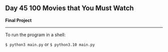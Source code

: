## Day 45 100 Movies that You Must Watch

**Final Project**


---

To run the program in a shell:

`$ python3 main.py`
or
`$ python3.10 main.py`
